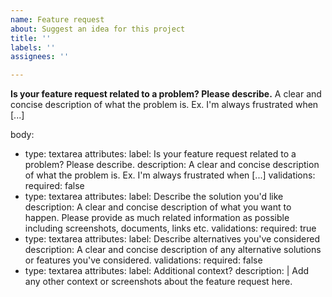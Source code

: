 ```yaml
---
name: Feature request
about: Suggest an idea for this project
title: ''
labels: ''
assignees: ''

---
```


**Is your feature request related to a problem? Please describe.**
A clear and concise description of what the problem is. Ex. I'm always frustrated when [...]

body:
- type: textarea
  attributes:
    label: Is your feature request related to a problem? Please describe.
    description: A clear and concise description of what the problem is. Ex. I'm always frustrated when [...]
  validations:
    required: false
- type: textarea
  attributes:
    label: Describe the solution you'd like
    description: A clear and concise description of what you want to happen. Please provide as much related information as possible including screenshots, documents, links etc.
  validations:
    required: true
- type: textarea
  attributes:
    label: Describe alternatives you've considered
    description: A clear and concise description of any alternative solutions or features you've considered.
  validations:
    required: false
- type: textarea
  attributes:
    label: Additional context?
    description: |
      Add any other context or screenshots about the feature request here.
